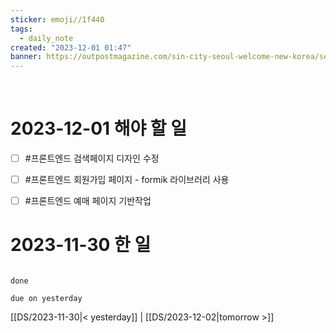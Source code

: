 ```yaml
---
sticker: emoji//1f440
tags:
  - daily_note
created: "2023-12-01 01:47"
banner: https://outpostmagazine.com/sin-city-seoul-welcome-new-korea/seoul-skyline-photo/
---
```


​

# 2023-12-01 해야 할 일
- [ ] #프론트엔드  검색페이지 디자인 수정
- [ ] #프론트엔드  회원가입 페이지 - formik 라이브러리 사용
- [ ] #프론트엔드 예매 페이지 기반작업
​


# 2023-11-30 한 일

```tasks

done

due on yesterday

```

[[DS/2023-11-30|< yesterday]] | [[DS/2023-12-02|tomorrow >]]